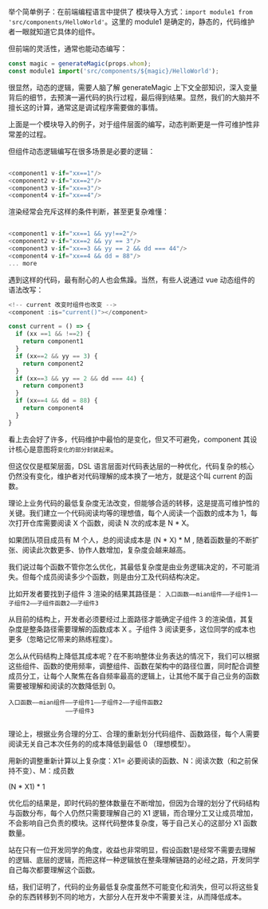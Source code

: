 
举个简单例子：在前端编程语言中提供了 模块导入方式：`import module1 from 'src/components/HelloWorld'`。这里的 module1 是确定的，静态的，代码维护者一眼就知道它具体的组件。

但前端的灵活性，通常也能动态编写：


``` javascript
const magic = generateMagic(props.whom);
const module1 import('src/components/${magic}/HelloWorld');
```

很显然，动态的逻辑，需要人脑了解 generateMagic 上下文全部知识，深入变量背后的细节，去预演一遍代码的执行过程，最后得到结果。显然，我们的大脑并不擅长这的计算，通常这是调试程序需要做的事情。

上面是一个模块导入的例子，对于组件层面的编写，动态判断更是一件可维护性非常差的过程。

但组件动态逻辑编写在很多场景是必要的逻辑：
``` javascript

<component1 v-if="xx==1"/>
<component2 v-if="xx==2"/>
<component3 v-if="xx==3"/>
<component4 v-if="xx==4"/>
```

渲染经常会充斥这样的条件判断，甚至更复杂难懂：
``` javascript

<component1 v-if="xx==1 && yy!==2"/>
<component2 v-if="xx==2 && yy == 3"/>
<component3 v-if="xx==3 && yy == 2 && dd === 44"/>
<component4 v-if="xx==4 && dd = 88"/>
... more
```

遇到这样的代码，最有耐心的人也会焦躁。当然，有些人说通过 vue 动态组件的语法改写：

``` javascript
<!-- current 改变时组件也改变 -->
<component :is="current()"></component>

const current = () => {
  if (xx ==1 && !==2) {
    return component1
  }
  if (xx==2 && yy == 3) {
    return component2
  }
  if (xx==3 && yy == 2 && dd === 44) {
    return component3
  }
  if (xx==4 && dd = 88) {
    return component4
  }
}

```

看上去会好了许多，代码维护中最怕的是变化，但又不可避免，component 其设计核心是意图将`变化的部分封装起来`。

但这仅仅是框架层面，DSL 语言层面对代码表达层的一种优化，代码复杂的核心仍然没有变化，维护者对代码理解的成本换了一地方，就是这个叫 current 的函数。

理论上业务代码的最低复杂度无法改变，但能够合适的转移，这是提高可维护性的关键。我们建立一个代码阅读均等的理想值，每个人阅读一个函数的成本为 1，每次打开仓库需要阅读 X 个函数，阅读 N 次的成本是 N * X。

如果团队项目成员有 M 个人，总的阅读成本是 (N * X) * M , 随着函数量的不断扩张、阅读此次数更多、协作人数增加，复杂度会越来越高。

我们说过每个函数不管你怎么优化，其最低复杂度是由业务逻辑决定的，不可能消失。但每个成员阅读多少个函数，则是由分工及代码结构决定。

比如开发者要找到子组件 3 渲染的结果其路径是：
 `入口函数——mian组件——子组件1——子组件2——子组件函数2——子组件3`

从目前的结构上，开发者必须要经过上面路径才能确定子组件 3 的渲染值，其复杂度是整条路径需要理解的函数成本 X 。子组件 3 阅读更多，这位同学的成本也更多（忽略记忆带来的熟练程度）。

怎么从代码结构上降低其成本呢？在不影响整体业务表达的情况下，我们可以根据这些组件、函数的使用频率，调整组件、函数在架构中的路径位置，同时配合调整成员分工，让每个人聚焦在各自频率最高的逻辑上，让其他不属于自己业务的函数需要被理解和阅读的次数降低到 0。

```
入口函数——mian组件——子组件1——子组件2——子组件函数2
                ——子组件3
                
```

理论上，根据业务合理的分工、合理的重新划分代码组件、函数路径，每个人需要阅读无关自己本次任务的的成本降低到最低 0 （理想模型）。

用新的调整重新计算以上复杂度：X1= 必要阅读的函数、N：阅读次数（和之前保持不变）、M：成员数

(N * X1) * 1


优化后的结果是，即时代码的整体数量在不断增加，但因为合理的划分了代码结构与函数分布，每个人仍然只需要理解自己的 X1 逻辑，而合理分工又让成员增加，不会影响自己负责的模块。这样代码整体复杂度，等于自己关心的这部分 X1 函数数量。


站在只有一位开发同学的角度，收益也非常明显，假设函数1是经常不需要去理解的逻辑、底层的逻辑，而把这样一种逻辑放在整条理解链路的必经之路，开发同学自己每次都要理解这个函数。

结，我们证明了，代码的业务最低复杂度虽然不可能变化和消失，但可以将这些复杂的东西转移到不同的地方，大部分人在开发中不需要关注，从而降低成本。
